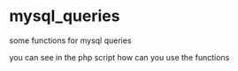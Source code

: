 # mysql_queries
some functions for mysql queries

you can see in the php script how can you use the functions
